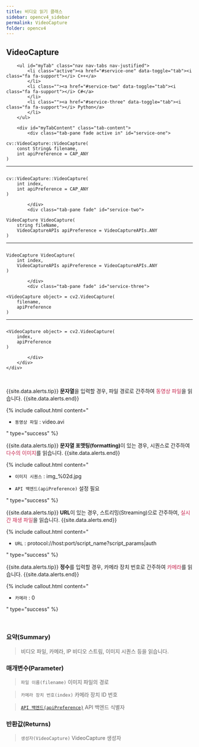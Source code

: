 ```yaml
---
title: 비디오 읽기 클래스
sidebar: opencv4_sidebar
permalink: VideoCapture
folder: opencv4
---
```


<div class="row">
    <div class="col-lg-12">
        <h2 class="page-header">VideoCapture</h2>
    </div>
    <div class="col-lg-12">

        <ul id="myTab" class="nav nav-tabs nav-justified">
            <li class="active"><a href="#service-one" data-toggle="tab"><i class="fa fa-support"></i> C++</a>
            </li>
            <li class=""><a href="#service-two" data-toggle="tab"><i class="fa fa-support"></i> C#</a>
            </li>
            <li class=""><a href="#service-three" data-toggle="tab"><i class="fa fa-support"></i> Python</a>
            </li>
        </ul>

        <div id="myTabContent" class="tab-content">
            <div class="tab-pane fade active in" id="service-one">
<pre class="prettyprint"><code class="language-cpp">cv::VideoCapture::VideoCapture(
    const String& filename,
    int apiPreference = CAP_ANY
)
<hr>
cv::VideoCapture::VideoCapture(
    int index,
    int apiPreference = CAP_ANY
)</code></pre>
            </div>
            <div class="tab-pane fade" id="service-two">
<pre class="prettyprint"><code class="language-cs">VideoCapture VideoCapture(
    string fileName,
    VideoCaptureAPIs apiPreference = VideoCaptureAPIs.ANY
)
<hr>
VideoCapture VideoCapture(
    int index,
    VideoCaptureAPIs apiPreference = VideoCaptureAPIs.ANY
)</code></pre>
            </div>
            <div class="tab-pane fade" id="service-three">
<pre class="prettyprint"><code class="language-py">&lt;VideoCapture object&gt; = cv2.VideoCapture(
    filename,
    apiPreference
)
<hr>
&lt;VideoCapture object&gt; = cv2.VideoCapture(
    index,
    apiPreference
)</code></pre>
            </div>
        </div>
    </div>
</div>

<br>

{{site.data.alerts.tip}}
<b>문자열</b>을 입력할 경우, 파일 경로로 간주하여 <font color="#c7254e">동영상 파일</font>을 읽습니다.
{{site.data.alerts.end}}

{% include callout.html content="

- `동영상 파일` : video.avi

" type="success" %} 

{{site.data.alerts.tip}}
<b>문자열 포맷팅(formatting)</b>이 있는 경우, 시퀀스로 간주하여 <font color="#c7254e">다수의 이미지</font>를 읽습니다.
{{site.data.alerts.end}}

{% include callout.html content="

- `이미지 시퀀스` : img_%02d.jpg
  
- `API 백엔드(apiPreference)` 설정 필요
  
" type="success" %} 

{{site.data.alerts.tip}}
<b>URL</b>이 있는 경우, 스트리밍(Streaming)으로 간주하여, <font color="#c7254e">실시간 재생 파일</font>을 읽습니다.
{{site.data.alerts.end}}

{% include callout.html content="

- `URL` : protocol://host:port/script_name?script_params|auth
  
" type="success" %} 

{{site.data.alerts.tip}}
<b>정수</b>를 입력할 경우, 카메라 장치 번호로 간주하여 <font color="#c7254e">카메라</font>를 읽습니다.
{{site.data.alerts.end}}

{% include callout.html content="

- `카메라` : 0

" type="success" %} 

<br>

### 요약(Summary)

> 비디오 파일, 카메라, IP 비디오 스트림, 이미지 시퀀스 등을 읽습니다.

### 매개변수(Parameter)

> `파일 이름(filename)` 이미지 파일의 경로

> `카메라 장치 번호(index)` 카메라 장치 ID 번호

> [`API 백엔드(apiPreference)`](VideoCaptureAPIs) API 백엔드 식별자

### 반환값(Returns)

> `생성자(VideoCapture)` VideoCapture 생성자